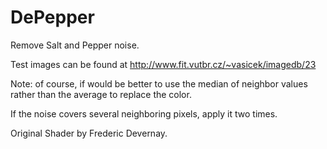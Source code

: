 # DePepper

Remove Salt and Pepper noise.

Test images can be found at http://www.fit.vutbr.cz/~vasicek/imagedb/23

Note: of course, if would be better to use the median of neighbor values rather than the average to replace the color.

If the noise covers several neighboring pixels, apply it two times.

Original Shader by Frederic Devernay.
